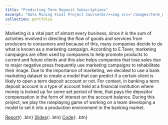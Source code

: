 ```yaml
---
title: "Predicting Term Deposit Subscriptions"
excerpt: "Data Mining Final Project Course<br/><img src='/images/term_deposit.png'>"
collection: portfolio
---
```


Marketing is a vital part of almost every business, since it is the sum of activities involved in directing the flow of goods and services from producers to consumers and because of this, many companies decide to do what is known as a marketing campaign. According to E.Taver, marketing campaigns are often used by companies to help promote products to current and future clients and this also helps companies that lose sales due to major negative press frequently use marketing campaigns to rehabilitate their image.
Due to the importance of marketing, we decided to use a bank marketing dataset to create a model that can predict if a certain client is likely to open a term deposit account or not. For context, in banking a term deposit account is a type of account held at a financial institution where money is locked up for some set period of time, that pays the depositor compensation in the form of interest on the account balance.
During this project, we play the roleplaying game of working on a team developing a model to set it into a production environment in the banking market.

[Report](https://github.com/ferdmartin/ClassProjectsMSc/blob/149f0771a053ac7d81066e184102b4e16f1260ea/Data%20Mining/report.pdf){: .btn}
[Slides](https://github.com/ferdmartin/ClassProjectsMSc/blob/149f0771a053ac7d81066e184102b4e16f1260ea/Data%20Mining/slides.pdf){: .btn}
[Code](https://github.com/ferdmartin/ClassProjectsMSc/tree/main/Data%20Mining){: .btn}
